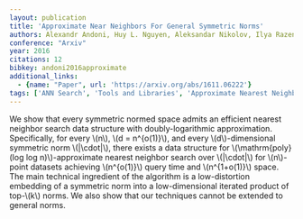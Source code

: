 ```yaml
---
layout: publication
title: 'Approximate Near Neighbors For General Symmetric Norms'
authors: Alexandr Andoni, Huy L. Nguyen, Aleksandar Nikolov, Ilya Razenshteyn, Erik Waingarten
conference: "Arxiv"
year: 2016
citations: 12
bibkey: andoni2016approximate
additional_links:
  - {name: "Paper", url: 'https://arxiv.org/abs/1611.06222'}
tags: ['ANN Search', 'Tools and Libraries', 'Approximate Nearest Neighbor Search']
---
```

We show that every symmetric normed space admits an efficient nearest
neighbor search data structure with doubly-logarithmic approximation.
Specifically, for every \\(n\\), \\(d = n^\{o(1)\}\\), and every \\(d\\)-dimensional
symmetric norm \\(\|\cdot\|\\), there exists a data structure for
\\(\mathrm\{poly\}(log log n)\\)-approximate nearest neighbor search over
\\(\|\cdot\|\\) for \\(n\\)-point datasets achieving \\(n^\{o(1)\}\\) query time and
\\(n^\{1+o(1)\}\\) space. The main technical ingredient of the algorithm is a
low-distortion embedding of a symmetric norm into a low-dimensional iterated
product of top-\\(k\\) norms.
  We also show that our techniques cannot be extended to general norms.
